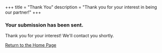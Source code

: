 +++
title = "Thank You"
description = "Thank you for your interest in being our partner!"
+++
### Your submission has been sent.
Thank you for your interest! We'll contact you shortly.

<a href="/" class="button">Return to the Home Page</a>
